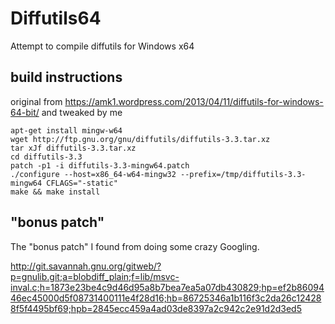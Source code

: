 # Diffutils64
Attempt to compile diffutils for Windows x64

## build instructions
original from https://amk1.wordpress.com/2013/04/11/diffutils-for-windows-64-bit/ and tweaked by me

    apt-get install mingw-w64
    wget http://ftp.gnu.org/gnu/diffutils/diffutils-3.3.tar.xz
    tar xJf diffutils-3.3.tar.xz
    cd diffutils-3.3
    patch -p1 -i diffutils-3.3-mingw64.patch
    ./configure --host=x86_64-w64-mingw32 --prefix=/tmp/diffutils-3.3-mingw64 CFLAGS="-static"
    make && make install

## "bonus patch"

The "bonus patch" I found from doing some crazy Googling.

http://git.savannah.gnu.org/gitweb/?p=gnulib.git;a=blobdiff_plain;f=lib/msvc-inval.c;h=1873e23be4c9d46d95a8b7bea7ea5a07db430829;hp=ef2b8609446ec45000d5f08731400111e4f28d16;hb=86725346a1b116f3c2da26c124288f5f4495bf69;hpb=2845ecc459a4ad03de8397a2c942c2e91d2d3ed5
